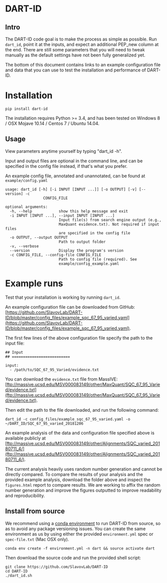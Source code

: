 DART-ID
=============

Intro
-----

The DART-ID code goal is to make the process as simple as possible. Run ```dart_id```, point it at the inputs, and expect an additional PEP_new column at the end. There are still some parameters that you will need to tweak manually as the default settings have not been fully generalized yet.

The bottom of this document contains links to an example configuration file and data that you can use to test the installation and performance of DART-ID.

# Installation

```
pip install dart-id
```

The installation requires Python >= 3.4, and has been tested on Windows 8 / OSX Mojave 10.14 / Centos 7 / Ubuntu 14.04.

Usage
----------

View parameters anytime yourself by typing "dart_id -h".

Input and output files are optional in the command line, and can be specified in the config file instead, if that's what you prefer.

An example config file, annotated and unannotated, can be found at ```example/config.yaml```

```
usage: dart_id [-h] [-i INPUT [INPUT ...]] [-o OUTPUT] [-v] [--version] -c
                 CONFIG_FILE

optional arguments:
  -h, --help            show this help message and exit
  -i INPUT [INPUT ...], --input INPUT [INPUT ...]
                        Input file(s) from search engine output (e.g.,
                        MaxQuant evidence.txt). Not required if input files
                        are specified in the config file
  -o OUTPUT, --output OUTPUT
                        Path to output folder
  -v, --verbose
  --version             Display the program's version
  -c CONFIG_FILE, --config-file CONFIG_FILE
                        Path to config file (required). See
                        example/config_example.yaml
```

Example runs
============

 
Test that your installation is working by running ```dart_id```.

An example configuration file can be downloaded from GitHub: [https://github.com/SlavovLab/DART-ID/blob/master/config_files/example_sqc_67_95_varied.yaml](https://github.com/SlavovLab/DART-ID/blob/master/config_files/example_sqc_67_95_varied.yaml).

The first few lines of the above configuration file specify the path to the input file:

```
## Input
## ==========================

input: 
  - /path/to/SQC_67_95_Varied/evidence.txt
```

You can download the ```evidence.txt``` file from MassIVE: [ftp://massive.ucsd.edu/MSV000083149/other/MaxQuant/SQC_67_95_Varied/evidence.txt](ftp://massive.ucsd.edu/MSV000083149/other/MaxQuant/SQC_67_95_Varied/evidence.txt). 

Then edit the path to the file downloaded, and run the following command:

```
dart_id -c config_files/example_sqc_67_95_varied.yaml -o ~/DART_ID/SQC_67_95_varied_20181206
```

An example analysis of the data and configuration file specified above is available publicly at [ftp://massive.ucsd.edu/MSV000083149/other/Alignments/SQC_varied_20180711_4/](ftp://massive.ucsd.edu/MSV000083149/other/Alignments/SQC_varied_20180711_4/). 


The current analysis heavily uses random number generation and cannot be directly compared. To compare the results of your analysis and the provided example analysis, download the folder above and inspect the ```figures.html``` report to compare results. We are working to affix the random number generation and improve the figures outputted to improve readability and reproducibility.

## Install from source

We recommend using a [conda environment](https://conda.io/projects/conda/en/latest/user-guide/tasks/manage-environments.html) to run DART-ID from source, so as to avoid any package versioning issues. You can create the same environment as us by using either the provided ```environment.yml``` spec or ```spec-file.txt``` (Mac OSX only). 

```
conda env create -f environment.yml -n dart && source activate dart
```

Then download the source code and run the provided shell script:

```
git clone https://github.com/SlavovLab/DART-ID
cd DART-ID
./dart_id.sh
```